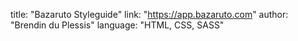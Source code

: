 title: "Bazaruto Styleguide"
link: "https://app.bazaruto.com"
author: "Brendin du Plessis"
language: "HTML, CSS, SASS"
